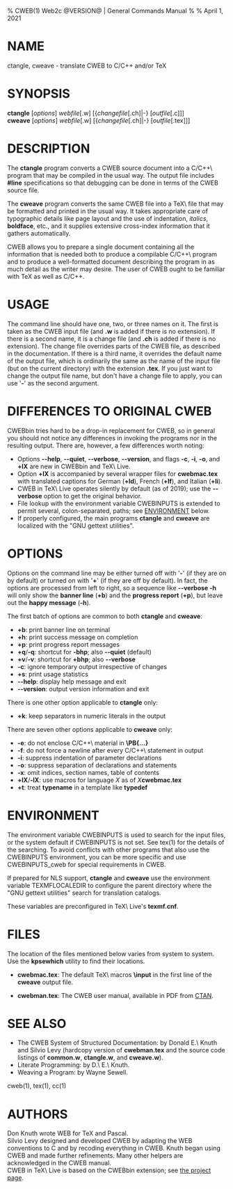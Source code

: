 % CWEB(1) Web2c @VERSION@ | General Commands Manual
%
% April 1, 2021

# NAME

ctangle, cweave - translate CWEB to C/C++ and/or TeX

# SYNOPSIS

**ctangle** [_options_] _webfile_[.w] [{_changefile_[.ch]|-} [_outfile_[.c]]] \
**cweave** [_options_] _webfile_[.w] [{_changefile_[.ch]|-} [_outfile_[.tex]]]

# DESCRIPTION

The **ctangle** program converts a CWEB source document into a C/C++\ program
that may be compiled in the usual way.  The output file includes **#line**
specifications so that debugging can be done in terms of the CWEB source file.

The **cweave** program converts the same CWEB file into a TeX\ file that may be
formatted and printed in the usual way.  It takes appropriate care of
typographic details like page layout and the use of indentation, _italics_,
**boldface**, etc., and it supplies extensive cross-index information that it
gathers automatically.

CWEB allows you to prepare a single document containing all the information
that is needed both to produce a compilable C/C++\ program and to produce a
well-formatted document describing the program in as much detail as the writer
may desire.  The user of CWEB ought to be familiar with TeX as well as C/C++.

# USAGE

The command line should have one, two, or three names on it.  The first is
taken as the CWEB input file (and **.w** is added if there is no extension).
If there is a second name, it is a change file (and **.ch** is added if there
is no extension).  The change file overrides parts of the CWEB file, as
described in the documentation.
If there is a third name, it overrides the default name of the output file,
which is ordinarily the same as the name of the input file (but on the current
directory) with the extension **.tex**.
If you just want to change the output file name, but don't have a change file
to apply, you can use '**-**' as the second argument.

# DIFFERENCES TO ORIGINAL CWEB

CWEBbin tries hard to be a drop-in replacement for CWEB, so in general you
should not notice any differences in invoking the programs nor in the
resulting output.  There are, however, a few differences worth noting:

* Options **\-\-help**, **\-\-quiet**, **\-\-verbose**, **\-\-version**, and
  flags **-c**, **-i**, **-o**, and **+lX** are new in CWEBbin and TeX\ Live.
* Option **+lX** is accompanied by several wrapper files for **cwebmac.tex**
  with translated captions for German (**+ld**), French (**+lf**), and
  Italian (**+li**).
* CWEB in TeX\ Live operates silently by default (as of 2019); use the
  **\-\-verbose** option to get the original behavior.
* File lookup with the environment variable CWEBINPUTS is extended to permit
  several, colon-separated, paths; see [ENVIRONMENT](#environment) below.
* If properly configured, the main programs **ctangle** and **cweave** are
  localized with the "GNU gettext utilities".

# OPTIONS

Options on the command line may be either turned off with '**-**' (if they
are on by default) or turned on with '**+**' (if they are off by default).
In fact, the options are processed from left to right, so a sequence like
**\-\-verbose -h** will only show the **banner line** (**+b**) and the
**progress report** (**+p**), but leave out the **happy message** (**-h**).

The first batch of options are common to both **ctangle** and **cweave**:

* **+b**:
  print banner line on terminal
* **+h**:
  print success message on completion
* **+p**:
  print progress report messages
* **+q**/**-q**:
  shortcut for **-bhp**; also **\-\-quiet** (default)
* **+v**/**-v**:
  shortcut for **+bhp**; also **\-\-verbose**
* **-c**:
  ignore temporary output irrespective of changes
* **+s**:
  print usage statistics
* **\-\-help**:
  display help message and exit
* **\-\-version**:
  output version information and exit

There is one other option applicable to **ctangle** only:

* **+k**:
  keep separators in numeric literals in the output

There are seven other options applicable to **cweave** only:

* **-e**:
  do not enclose C/C++\ material in **\\PB{...}**
* **-f**:
  do not force a newline after every C/C++\ statement in output
* **-i**:
  suppress indentation of parameter declarations
* **-o**:
  suppress separation of declarations and statements
* **-x**:
  omit indices, section names, table of contents
* **+lX**/**-lX**:
  use macros for language _X_ as of _X_**cwebmac.tex**
* **+t**:
  treat **typename** in a template like **typedef**

# ENVIRONMENT

The environment variable CWEBINPUTS is used to search for the input files,
or the system default if CWEBINPUTS is not set.  See tex(1) for the details
of the searching.  To avoid conflicts with other programs that also use the
CWEBINPUTS environment, you can be more specific and use CWEBINPUTS\_cweb
for special requirements in CWEB.

If prepared for NLS support, **ctangle** and **cweave** use the environment
variable TEXMFLOCALEDIR to configure the parent directory where the "GNU
gettext utilities" search for translation catalogs.

These variables are preconfigured in TeX\ Live's **texmf.cnf**.

# FILES

The location of the files mentioned below varies from system to system.
Use the **kpsewhich** utility to find their locations.

* **cwebmac.tex**:
  The default TeX\ macros **\\input** in the first line of the **cweave**
  output file.

* **cwebman.tex**:
  The CWEB user manual, available in PDF from
  [CTAN](https://ctan.org/pkg/cweb).

# SEE ALSO

* The CWEB System of Structured Documentation:
  by Donald E.\ Knuth and Silvio Levy (hardcopy version of **cwebman.tex**
  and the source code listings of **common.w**, **ctangle.w**, and
  **cweave.w**).
* Literate Programming:
  by D.\ E.\ Knuth.
* Weaving a Program:
  by Wayne Sewell.

cweb(1), tex(1), cc(1)

# AUTHORS

Don Knuth wrote WEB for TeX and Pascal. \
Silvio Levy designed and developed CWEB by adapting the WEB conventions to C
and by recoding everything in CWEB.
Knuth began using CWEB and made further refinements.
Many other helpers are acknowledged in the CWEB manual. \
CWEB in TeX\ Live is based on the CWEBbin extension; see
[the project page](https://github.com/ascherer/cwebbin).
